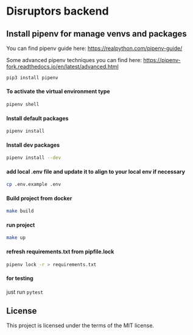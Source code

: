 # Disruptors backend
## Install pipenv for manage venvs and packages

You can find pipenv guide here: https://realpython.com/pipenv-guide/

Some advanced pipenv techniques you can find here: https://pipenv-fork.readthedocs.io/en/latest/advanced.html
```bash
pip3 install pipenv
```
#### To activate the virtual environment type
```bash
pipenv shell
```
#### Install default packages
```bash
pipenv install
```
#### Install dev packages
```bash
pipenv install --dev
```
#### add local .env file and update it to align to your local env if necessary
```bash
cp .env.example .env
```
#### Build project from docker
```bash
make build
```

#### run project
```bash
make up
```

#### refresh requirements.txt from pipfile.lock
```bash
pipenv lock -r > requirements.txt
```

#### for testing
just run `pytest`

## License

This project is licensed under the terms of the MIT license.